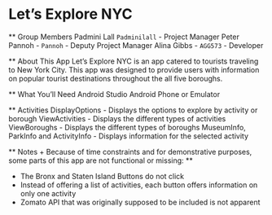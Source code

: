 # Let’s Explore NYC

** Group Members
Padmini Lall `Padminilall` - Project Manager
Peter Pannoh - `Pannoh` - Deputy Project Manager
Alina Gibbs - `AGG573` - Developer

** About This App
Let’s Explore NYC is an app catered to tourists traveling to New York City. This app was designed to provide users with information on popular tourist destinations throughout the all five boroughs.

** What You’ll Need
Android Studio
Android Phone or Emulator

** Activities
DisplayOptions - Displays the options to explore by activity or borough
ViewActivities - Displays the different types of activities
ViewBoroughs - Displays the different types of boroughs
MuseumInfo, ParkInfo and ActivityInfo - Displays information for the selected activity

** Notes
    + Because of time constraints and for demonstrative purposes, some parts of this app are not functional or missing: **
+ The Bronx and Staten Island Buttons do not click
+ Instead of offering a list of activities, each button offers information on only one activity
+ Zomato API that was originally supposed to be included is not apparent